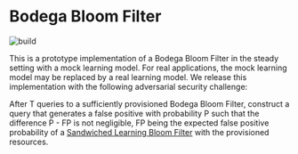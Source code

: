# Bodega Bloom Filter

![build](https://github.com/jadidbourbaki/bodega/actions/workflows/build.yml/badge.svg)


This is a prototype implementation of a Bodega Bloom Filter in the steady setting with a mock learning model. For real applications, the mock learning model may be replaced by a real learning model. We release this implementation with the following adversarial security challenge:

After T queries to a sufficiently provisioned Bodega Bloom Filter, construct a query that generates a false positive with probability P such that the difference P - FP is not negligible, FP being the expected false positive probability of a [Sandwiched Learning Bloom Filter](https://arxiv.org/abs/1901.00902) with the provisioned resources.
